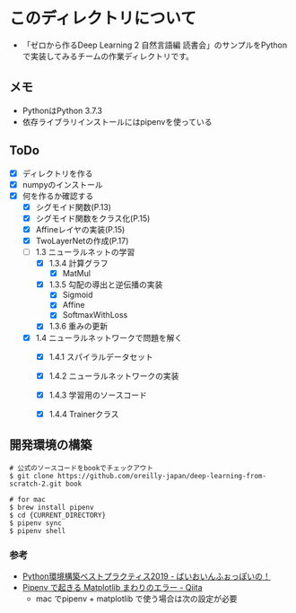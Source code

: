 # このディレクトリについて

 * 「ゼロから作るDeep Learning 2 自然言語編 読書会」のサンプルをPythonで実装してみるチームの作業ディレクトリです。

## メモ
 * PythonはPython 3.7.3
 * 依存ライブラリインストールにはpipenvを使っている

## ToDo
 - [X] ディレクトリを作る
 - [X] numpyのインストール
 - [X] 何を作るか確認する
   - [X] シグモイド関数(P.13)
   - [X] シグモイド関数をクラス化(P.15)
   - [X] Affineレイヤの実装(P.15)
   - [X] TwoLayerNetの作成(P.17)
   - [ ] 1.3 ニューラルネットの学習
     - [X] 1.3.4 計算グラフ
       - [X] MatMul
     - [X] 1.3.5 勾配の導出と逆伝播の実装
       - [X] Sigmoid
       - [X] Affine
       - [X] SoftmaxWithLoss
     - [X] 1.3.6 重みの更新
   - [X] 1.4 ニューラルネットワークで問題を解く
     - [X] 1.4.1 スパイラルデータセット
     - [X] 1.4.2 ニューラルネットワークの実装
     - [X] 1.4.3 学習用のソースコード
     - [X] 1.4.4 Trainerクラス



## 開発環境の構築

```
# 公式のソースコードをbookでチェックアウト
$ git clone https://github.com/oreilly-japan/deep-learning-from-scratch-2.git book
```

```
# for mac
$ brew install pipenv
$ cd {CURRENT_DIRECTORY}
$ pipenv sync
$ pipenv shell
```

### 参考

- [Python環境構築ベストプラクティス2019 - ばいおいんふぉっぽいの！](https://www.natsukium.com/blog/2019-02-18/python/)
- [Pipenv で起きる Matplotlib まわりのエラー - Qiita](https://qiita.com/utahkaA/items/ad9aa825832c5909575a)
    - mac でpipenv + matplotlib で使う場合は次の設定が必要
